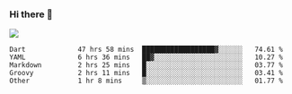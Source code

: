 ### Hi there 👋

<!--
**guozhigq/guozhigq** is a ✨ _special_ ✨ repository because its `README.md` (this file) appears on your GitHub profile.

Here are some ideas to get you started:

- 🔭 I’m currently working on ...
- 🌱 I’m currently learning ...
- 👯 I’m looking to collaborate on ...
- 🤔 I’m looking for help with ...
- 💬 Ask me about ...
- 📫 How to reach me: ...
- 😄 Pronouns: ...
- ⚡ Fun fact: ...
-->
![](https://github-readme-stats.vercel.app/api?username=guozhigq&show_icons=true)
<!--START_SECTION:waka-->

```text
Dart             47 hrs 58 mins  ██████████████████▓░░░░░░   74.61 %
YAML             6 hrs 36 mins   ██▓░░░░░░░░░░░░░░░░░░░░░░   10.27 %
Markdown         2 hrs 25 mins   █░░░░░░░░░░░░░░░░░░░░░░░░   03.77 %
Groovy           2 hrs 11 mins   █░░░░░░░░░░░░░░░░░░░░░░░░   03.41 %
Other            1 hr 8 mins     ▒░░░░░░░░░░░░░░░░░░░░░░░░   01.77 %
```

<!--END_SECTION:waka-->
